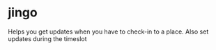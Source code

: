 jingo
=====
Helps you get updates when you have to check-in to a place.
Also set updates during the timeslot
